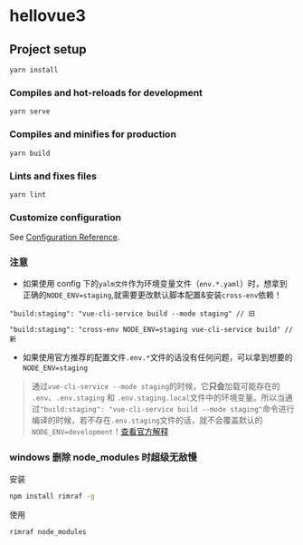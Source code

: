 # hellovue3

## Project setup

```
yarn install
```

### Compiles and hot-reloads for development

```
yarn serve
```

### Compiles and minifies for production

```
yarn build
```

### Lints and fixes files

```
yarn lint
```

### Customize configuration

See [Configuration Reference](https://cli.vuejs.org/config/).

### 注意

- 如果使用 config 下的`yalm文件`作为环境变量文件（`env.*.yaml`）时，想拿到正确的`NODE_ENV=staging`,就需要更改默认脚本配置&安装`cross-env`依赖！

```
"build:staging": "vue-cli-service build --mode staging" // 旧

"build:staging": "cross-env NODE_ENV=staging vue-cli-service build" // 新
```

- 如果使用官方推荐的配置文件`.env.*`文件的话没有任何问题，可以拿到想要的`NODE_ENV=staging`

> 通过`vue-cli-service --mode staging`的时候，它**只会**加载可能存在的 `.env`、`.env.staging` 和 `.env.staging.local`文件中的环境变量。所以当通过`"build:staging": "vue-cli-service build --mode staging"`命令进行编译的时候，若不存在`.env.staging`文件的话，就不会覆盖默认的`NODE_ENV=development`！[查看官方解释](https://cli.vuejs.org/zh/guide/mode-and-env.html)

### windows 删除 node_modules 时超级无敌慢

安装

```bash
npm install rimraf -g
```

使用

```bash
rimraf node_modules
```
